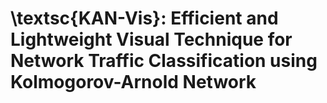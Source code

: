 # \textsc{KAN-Vis}: Efficient and Lightweight Visual Technique for Network Traffic Classification using Kolmogorov-Arnold Network
 
 
